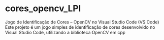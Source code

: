 # cores_opencv_LPI
Jogo de Identificação de Cores – OpenCV no Visual Studio Code (VS Code)  Este projeto é um jogo simples de identificação de cores desenvolvido no Visual Studio Code, utilizando a biblioteca OpenCV em cpp
